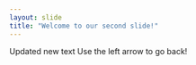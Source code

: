 ```yaml
---
layout: slide
title: "Welcome to our second slide!"
---
```

Updated new text
Use the left arrow to go back!

